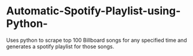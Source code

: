 # Automatic-Spotify-Playlist-using-Python-

Uses python to scrape top 100 Billboard songs for any specified time and generates a spotify playlist for those songs.
